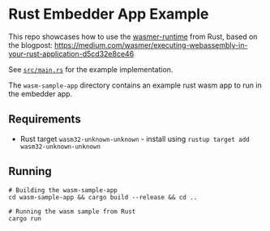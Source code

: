 # Rust Embedder App Example

This repo showcases how to use the [wasmer-runtime](https://crates.io/crates/wasmer-runtime/) from Rust, based on the blogpost: https://medium.com/wasmer/executing-webassembly-in-your-rust-application-d5cd32e8ce46

See [`src/main.rs`](./src/main.rs) for the example implementation.

The `wasm-sample-app` directory contains an example rust wasm app to run in the embedder app.

## Requirements
- Rust target `wasm32-unknown-unknown` - install using `rustup target add wasm32-unknown-unknown`

## Running

```
# Building the wasm-sample-app
cd wasm-sample-app && cargo build --release && cd ..

# Running the wasm sample from Rust
cargo run
```
